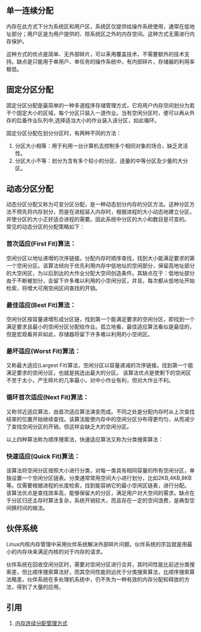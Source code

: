 ## 单一连续分配

内存在此方式下分为系统区和用户区，系统区仅提供给操作系统使用，通常在低地址部分；用户区是为用户提供的、除系统区之外的内存空间。这种方式无需进行内存保护。

这种方式的优点是简单、无外部碎片，可以釆用覆盖技术，不需要额外的技术支持。缺点是只能用于单用户、单任务的操作系统中，有内部碎片，存储器的利用率极低。

## 固定分区分配

固定分区分配是最简单的一种多道程序存储管理方式，它将用户内存空间划分为若干个固定大小的区域，每个分区只装入一道作业。当有空闲分区时，便可以再从外存的后备作业队列中,选择适当大小的作业装入该分区，如此循环。

固定分区分配在划分分区时，有两种不同的方法：

1. 分区大小相等：用于利用一台计算机去控制多个相同对象的场合，缺乏灵活性。
1. 分区大小不等：划分为含有多个较小的分区、适量的中等分区及少量的大分区。

## 动态分区分配

动态分区分配又称为可变分区分配，是一种动态划分内存的分区方法。这种分区方法不预先将内存划分，而是在进程装入内存时，根据进程的大小动态地建立分区，并使分区的大小正好适合进程的需要。因此系统中分区的大小和数目是可变的。
常见的动态分区的分配策略如下：

### 首次适应(First Fit)算法：

空闲分区以地址递增的次序链接。分配内存时顺序查找，找到大小能满足要求的第一个空闲分区。该算法倾向于优先利用内存中低地址的空闲部分，保留高地址部分的大空闲区，为以后到达的大作业分配大空间创造条件。其缺点在于：低地址部分由于不断被划分，会留下许多难以利用的小空闲分区，并且，每次都从低地址开始检索，将增大可用空闲区间查找的开销。

### 最佳适应(Best Fit)算法：

空闲分区按容量递增形成分区链，找到第一个能满足要求的空闲分区，即找到一个满足要求且最小的空闲分区分配给作业。孤立地看，最佳适应算法看似是最佳的，但是宏观看并非如此，存储器将留下许多难以利用的小空闲区。

### 最坏适应(Worst Fit)算法：

又称最大适应(Largest Fit)算法，空闲分区以容量递减的次序链接。找到第一个能满足要求的空闲分区，也就是挑选出最大的分区。
该算法优点是使剩下的空闲区不至于太小，产生碎片的几率最小，对中小作业有利，但对大作业不利。

### 循环首次适应(Next Fit)算法：

又称邻近适应算法，由首次适应算法演变而成。不同之处是分配内存时从上次查找结束的位置开始继续查找。该算法能使内存中的空闲分区分布得更均匀，从而减少了查找空闲分区的开销，但这样会缺乏大的空闲分区。

以上四种算法称为顺序搜索法，快速适应算法又称为分类搜索算法：

### 快速适应(Quick Fit)算法：

该算法将空闲分区按照大小进行分类，对每一类具有相同容量的所有空闲分区，单独设置一个空闲分区链表。分类通常常用空间大小进行划分，比如2KB,4KB,8KB等。仅需要根据进程的长度检索，找到能容纳它的最小空闲区链表，进行分配。
该算法优点是查找效率高，能够保留大的分区，满足用户对大空间的需求。缺点在于分区归还主存时算法复杂，系统开销较大，而且存在一定的空间浪费，是典型空间换时间的做法。

## 伙伴系统

Linux内核内存管理中采用伙伴系统解决外部碎片问题。伙伴系统的宗旨就是用最小的内存块来满足内核的对于内存的请求。

伙伴系统在回收空闲分区时，需要对空闲分区进行合并，其时间性能比前述分类搜索差，但比顺序搜索算法好，而其空间性能则远优于分类搜索算法，比顺序搜索算法略差。伙伴系统在多处理机系统中，仍不失为一种有效的内存分配和释放的方法，得到了大量的应用。

## 引用

1. [内存连续分配管理方式](https://www.jianshu.com/p/f9c2cd85e2f6)